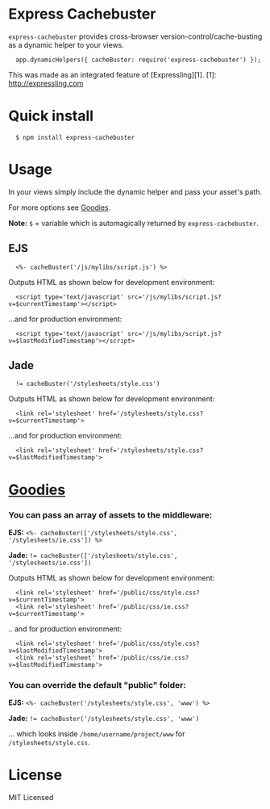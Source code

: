 
# Express Cachebuster

`express-cachebuster` provides cross-browser version-control/cache-busting as a dynamic helper to your views.

      app.dynamicHelpers({ cacheBuster: require('express-cachebuster') });

This was made as an integrated feature of [Expressling][1].
[1]: http://expressling.com

# Quick install

      $ npm install express-cachebuster

# Usage

In your views simply include the dynamic helper and pass your asset's path.

For more options see <a href="#goodies">Goodies</a>.

**Note:** `$` = variable which is automagically returned by `express-cachebuster`.

## EJS

      <%- cacheBuster('/js/mylibs/script.js') %>

Outputs HTML as shown below for development environment:

      <script type='text/javascript' src='/js/mylibs/script.js?v=$currentTimestamp'></script>

...and for production environment:

      <script type='text/javascript' src='/js/mylibs/script.js?v=$lastModifiedTimestamp'></script>

## Jade

      != cacheBuster('/stylesheets/style.css')

Outputs HTML as shown below for development environment:

      <link rel='stylesheet' href='/stylesheets/style.css?v=$currentTimestamp'>

...and for production environment:

      <link rel='stylesheet' href='/stylesheets/style.css?v=$lastModifiedTimestamp'>

# <a href="#goodies" name="goodies">Goodies</a>

### You can pass an array of assets to the middleware:

**EJS:** `<%- cacheBuster(['/stylesheets/style.css', '/stylesheets/ie.css']) %>`

**Jade:** `!= cacheBuster(['/stylesheets/style.css', '/stylesheets/ie.css'])`

Outputs HTML as shown below for development environment:

      <link rel='stylesheet' href='/public/css/style.css?v=$currentTimestamp'>
      <link rel='stylesheet' href='/public/css/ie.css?v=$currentTimestamp'>

.. and for production environment:

      <link rel='stylesheet' href='/public/css/style.css?v=$lastModifiedTimestamp'>
      <link rel='stylesheet' href='/public/css/ie.css?v=$lastModifiedTimestamp'>


### You can override the default "public" folder:

**EJS:** `<%- cacheBuster('/stylesheets/style.css', 'www') %>`

**Jade:** `!= cacheBuster('/stylesheets/style.css', 'www')`

... which looks inside `/home/username/project/www` for `/stylesheets/style.css`.

# License

MIT Licensed
